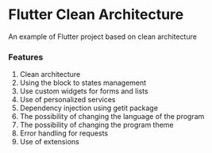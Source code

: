 # Flutter Clean Architecture

An example of Flutter project based on clean architecture

### Features

1. Clean architecture
2. Using the block to states management
3. Use custom widgets for forms and lists
4. Use of personalized services
5. Dependency injection using getit package
6. The possibility of changing the language of the program
7. The possibility of changing the program theme
8. Error handling for requests
9. Use of extensions

